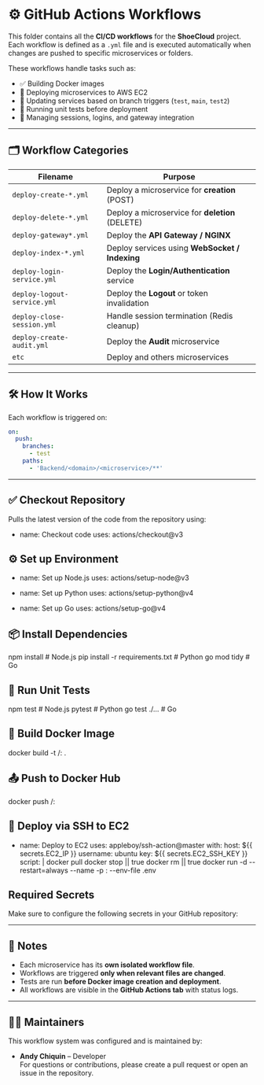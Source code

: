 # ⚙️ GitHub Actions Workflows

This folder contains all the **CI/CD workflows** for the **ShoeCloud** project.  
Each workflow is defined as a `.yml` file and is executed automatically when changes are pushed to specific microservices or folders.

These workflows handle tasks such as:

- ✅ Building Docker images
- 🚀 Deploying microservices to AWS EC2
- 🔁 Updating services based on branch triggers (`test`, `main`, `test2`)
- 🧪 Running unit tests before deployment
- 🔐 Managing sessions, logins, and gateway integration

---

## 🗂️ Workflow Categories

| Filename                        | Purpose                                      |
|---------------------------------|----------------------------------------------|
| `deploy-create-*.yml`          | Deploy a microservice for **creation** (POST) |
| `deploy-delete-*.yml`          | Deploy a microservice for **deletion** (DELETE) |
| `deploy-gateway*.yml`          | Deploy the **API Gateway / NGINX**           |
| `deploy-index-*.yml`           | Deploy services using **WebSocket / Indexing** |
| `deploy-login-service.yml`     | Deploy the **Login/Authentication** service  |
| `deploy-logout-service.yml`    | Deploy the **Logout** or token invalidation  |
| `deploy-close-session.yml`     | Handle session termination (Redis cleanup)   |
| `deploy-create-audit.yml`      | Deploy the **Audit** microservice            |
| `etc`                          | Deploy and others microservices              |


---

## 🛠️ How It Works

Each workflow is triggered on:

```yaml
on:
  push:
    branches:
      - test
    paths:
      - 'Backend/<domain>/<microservice>/**'

```
---
## ✅ Checkout Repository

Pulls the latest version of the code from the repository using:

- name: Checkout code
  uses: actions/checkout@v3

## ⚙️ Set up Environment
- name: Set up Node.js
  uses: actions/setup-node@v3

- name: Set up Python
  uses: actions/setup-python@v4

- name: Set up Go
  uses: actions/setup-go@v4


## 📦 Install Dependencies
npm install        # Node.js
pip install -r requirements.txt   # Python
go mod tidy        # Go

## 🧪 Run Unit Tests
npm test         # Node.js
pytest           # Python
go test ./...    # Go

## 🐳 Build Docker Image
docker build -t <your-username>/<service-name>:<tag> .

##  📤 Push to Docker Hub
docker push <your-username>/<service-name>:<tag>

## 📡 Deploy via SSH to EC2
- name: Deploy to EC2
  uses: appleboy/ssh-action@master
  with:
    host: ${{ secrets.EC2_IP }}
    username: ubuntu
    key: ${{ secrets.EC2_SSH_KEY }}
    script: |
      docker pull <your-image>
      docker stop <container> || true
      docker rm <container> || true
      docker run -d --restart=always --name <container> -p <port>:<port> --env-file .env <your-image>

## Required Secrets
Make sure to configure the following secrets in your GitHub repository:

---
## 📌 Notes

- Each microservice has its **own isolated workflow file**.
- Workflows are triggered **only when relevant files are changed**.
- Tests are run **before Docker image creation and deployment**.
- All workflows are visible in the **GitHub Actions tab** with status logs.

---

## 👨‍💻 Maintainers

This workflow system was configured and is maintained by:

- **Andy Chiquin** – Developer  
For questions or contributions, please create a pull request or open an issue in the repository.